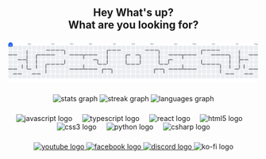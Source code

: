 <br clear="both">

<h2 align="center">Hey What's up?<br>What are you looking for?</h2>

###

<picture>
  <source media="(prefers-color-scheme: dark)" srcset="https://raw.githubusercontent.com/Foxkun-dev/Foxkun-dev/output/pacman-contribution-graph-dark.svg">
  <source media="(prefers-color-scheme: light)" srcset="https://raw.githubusercontent.com/Foxkun-dev/Foxkun-dev/output/pacman-contribution-graph.svg">
  <img alt="pacman contribution graph" src="https://raw.githubusercontent.com/Foxkun-dev/Foxkun-dev/output/pacman-contribution-graph.svg">
</picture>

###

<div align="center">
  <img src="https://github-readme-stats.vercel.app/api?username=Foxkun-dev&hide_title=true&hide_rank=false&show_icons=true&include_all_commits=true&count_private=true&disable_animations=false&theme=tokyonight&locale=en&hide_border=false" height="150" alt="stats graph"  />
  <img src="https://streak-stats.demolab.com?user=Foxkun-dev&locale=en&mode=weekly&theme=onedark&hide_border=false&border_radius=5" height="150" alt="streak graph"  />
  <img src="https://github-readme-stats.vercel.app/api/top-langs?username=Foxkun-dev&locale=en&hide_title=false&layout=compact&card_width=320&langs_count=5&theme=dracula&hide_border=true" height="150" alt="languages graph"  />
</div>

###

<div align="center">
  <img src="https://cdn.jsdelivr.net/gh/devicons/devicon/icons/javascript/javascript-original.svg" height="30" alt="javascript logo"  />
  <img width="12" />
  <img src="https://cdn.jsdelivr.net/gh/devicons/devicon/icons/typescript/typescript-original.svg" height="30" alt="typescript logo"  />
  <img width="12" />
  <img src="https://cdn.jsdelivr.net/gh/devicons/devicon/icons/react/react-original.svg" height="30" alt="react logo"  />
  <img width="12" />
  <img src="https://cdn.jsdelivr.net/gh/devicons/devicon/icons/html5/html5-original.svg" height="30" alt="html5 logo"  />
  <img width="12" />
  <img src="https://cdn.jsdelivr.net/gh/devicons/devicon/icons/css3/css3-original.svg" height="30" alt="css3 logo"  />
  <img width="12" />
  <img src="https://cdn.jsdelivr.net/gh/devicons/devicon/icons/python/python-original.svg" height="30" alt="python logo"  />
  <img width="12" />
  <img src="https://cdn.jsdelivr.net/gh/devicons/devicon/icons/csharp/csharp-original.svg" height="30" alt="csharp logo"  />
</div>

###

<div align="center">
  <a href="https://discord.gg/DfsN6MaTex" target="_blank">
    <img src="https://img.shields.io/static/v1?message=Youtube&logo=youtube&label=&color=FF0000&logoColor=white&labelColor=&style=plastic" height="100" alt="youtube logo"  />
  </a>
  <a href="https://www.youtube.com/@foxkun69" target="_blank">
    <img src="https://img.shields.io/static/v1?message=Facebook&logo=facebook&label=&color=1877F2&logoColor=white&labelColor=&style=plastic" height="100" alt="facebook logo"  />
  </a>
  <a href="https://discord.gg/DfsN6MaTex" target="_blank">
    <img src="https://img.shields.io/static/v1?message=Discord&logo=discord&label=&color=7289DA&logoColor=white&labelColor=&style=plastic" height="100" alt="discord logo"  />
  </a>
  <img src="https://img.shields.io/static/v1?message=Ko-fi&logo=ko-fi&label=Donate&color=F16061&logoColor=white&labelColor=F16061&style=plastic" height="100" alt="ko-fi logo"  />
</div>

###
